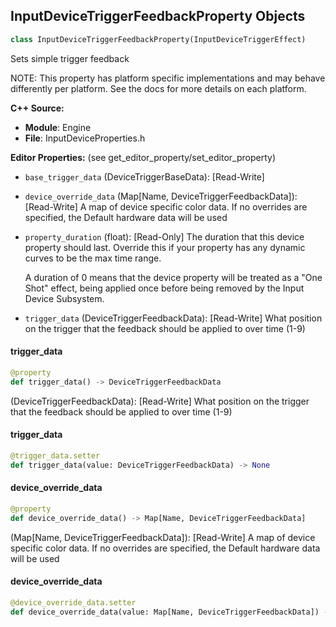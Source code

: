 ## InputDeviceTriggerFeedbackProperty Objects

```python
class InputDeviceTriggerFeedbackProperty(InputDeviceTriggerEffect)
```

Sets simple trigger feedback

NOTE: This property has platform specific implementations and may behave differently per platform.
See the docs for more details on each platform.

**C++ Source:**

- **Module**: Engine
- **File**: InputDeviceProperties.h

**Editor Properties:** (see get_editor_property/set_editor_property)

- ``base_trigger_data`` (DeviceTriggerBaseData):  [Read-Write]
- ``device_override_data`` (Map[Name, DeviceTriggerFeedbackData]):  [Read-Write] A map of device specific color data. If no overrides are specified, the Default hardware data will be used
- ``property_duration`` (float):  [Read-Only] The duration that this device property should last. Override this if your property has any dynamic curves
  to be the max time range.

  A duration of 0 means that the device property will be treated as a "One Shot" effect, being applied once
  before being removed by the Input Device Subsystem.
- ``trigger_data`` (DeviceTriggerFeedbackData):  [Read-Write] What position on the trigger that the feedback should be applied to over time (1-9)

<a id="unreal.InputDeviceTriggerFeedbackProperty.trigger_data"></a>

#### trigger_data

```python
@property
def trigger_data() -> DeviceTriggerFeedbackData
```

(DeviceTriggerFeedbackData):  [Read-Write] What position on the trigger that the feedback should be applied to over time (1-9)

<a id="unreal.InputDeviceTriggerFeedbackProperty.trigger_data"></a>

#### trigger_data

```python
@trigger_data.setter
def trigger_data(value: DeviceTriggerFeedbackData) -> None
```

<a id="unreal.InputDeviceTriggerFeedbackProperty.device_override_data"></a>

#### device_override_data

```python
@property
def device_override_data() -> Map[Name, DeviceTriggerFeedbackData]
```

(Map[Name, DeviceTriggerFeedbackData]):  [Read-Write] A map of device specific color data. If no overrides are specified, the Default hardware data will be used

<a id="unreal.InputDeviceTriggerFeedbackProperty.device_override_data"></a>

#### device_override_data

```python
@device_override_data.setter
def device_override_data(value: Map[Name, DeviceTriggerFeedbackData]) -> None
```

<a id="unreal.InputDeviceTriggerResistanceProperty"></a>